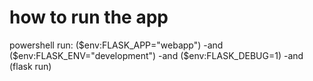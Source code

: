 # how to run the app

powershell run:
($env:FLASK_APP="webapp") -and ($env:FLASK_ENV="development") -and ($env:FLASK_DEBUG=1) -and (flask run)
